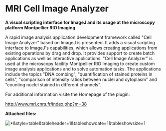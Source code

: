 # MRI Cell Image Analyzer

**A visual scripting interface for ImageJ and its usage at the
microscopy platform Montpellier RIO Imaging**

A rapid image analysis application development framework called \"Cell
Image Analyzer\" based on ImageJ is presented. It adds a visual
scripting interface to ImageJ\'s capabilities, which allows creating
applications from existing operations by drag and drop. It provides
support to create batch applications as well as interactive
applications. \"Cell Image Analyzer\" is used at the microscopy facility
Montpellier RIO Imaging to create custom image analysis applications and
to solve automation tasks. The applications include the topics \"DNA
combing\", \"quantification of stained proteins in cells\", \"comparison
of intensity ratios between nuclei and cytoplasm\" and \"counting nuclei
stained in different channels\".

For additional information visite the Homepage of the plugin:

<http://www.mri.cnrs.fr/index.php?m=38>

**Attached files:**

![\*&amp;style=table&amp;tableheader=1&amp;tableshowdate=1&amp;tableshowsize=1](/filelist&gt;/plugin/utilities/mri_cell_image_analyzer/*&amp;style=table&amp;tableheader=1&amp;tableshowdate=1&amp;tableshowsize=1)
